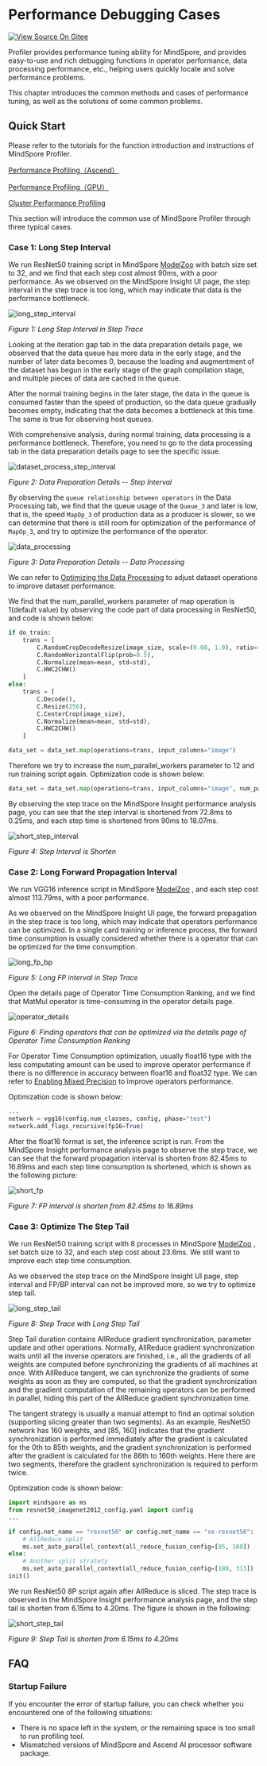 # Performance Debugging Cases

[![View Source On Gitee](https://mindspore-website.obs.cn-north-4.myhuaweicloud.com/website-images/r2.1/resource/_static/logo_source_en.svg)](https://gitee.com/mindspore/docs/blob/r2.1/docs/mindinsight/docs/source_en/performance_optimization.md)

Profiler provides performance tuning ability for MindSpore, and provides easy-to-use and rich debugging functions in operator performance, data processing performance, etc., helping users quickly locate and solve performance problems.

This chapter introduces the common methods and cases of performance tuning, as well as the solutions of some common problems.

## Quick Start

Please refer to the tutorials for the function introduction and instructions of MindSpore Profiler.

[Performance Profiling（Ascend）](https://www.mindspore.cn/mindinsight/docs/en/r2.1/performance_profiling_ascend.html)

[Performance Profiling（GPU）](https://www.mindspore.cn/mindinsight/docs/en/r2.1/performance_profiling_gpu.html)

[Cluster Performance Profiling](https://www.mindspore.cn/mindinsight/docs/en/r2.1/performance_profiling_of_cluster.html)

This section will introduce the common use of MindSpore Profiler through three typical cases.

### Case 1: Long Step Interval

We run ResNet50 training script in MindSpore [ModelZoo](https://gitee.com/mindspore/models/blob/r2.1/README.md#) with batch size set to 32, and we find that each step cost almost 90ms, with a poor performance.
As we observed on the MindSpore Insight UI page, the step interval in the step trace is too long, which may indicate that data is the performance bottleneck.

![long_step_interval](images/profiler_case1_long_step_interval.png)

*Figure 1: Long Step Interval in Step Trace*

Looking at the iteration gap tab in the data preparation details page, we observed that the data queue has more data in the early stage, and the number of later data becomes 0, because the loading and augmentment of the dataset has begun in the early stage of the graph compilation stage, and multiple pieces of data are cached in the queue.

After the normal training begins in the later stage, the data in the queue is consumed faster than the speed of production, so the data queue gradually becomes empty, indicating that the data becomes a bottleneck at this time. The same is true for observing host queues.

With comprehensive analysis, during normal training, data processing is a performance bottleneck. Therefore, you need to go to the data processing tab in the data preparation details page to see the specific issue.

![dataset_process_step_interval](images/profiler_case1_data_processing_step_interval.png)

*Figure 2: Data Preparation Details -- Step Interval*

By observing the `queue relationship between operators` in the Data Processing tab, we find that the queue usage of the `Queue_3` and later is low, that is, the speed `MapOp_3` of production data as a producer is slower, so we can determine that there is still room for optimization of the performance of `MapOp_3`, and try to optimize the performance of the operator.

![data_processing](images/profiler_case1_dataset_processing.png)

*Figure 3: Data Preparation Details -- Data Processing*

We can refer to [Optimizing the Data Processing](https://www.mindspore.cn/tutorials/experts/en/r2.1/dataset/optimize.html ) to adjust dataset operations to improve dataset performance.

We find that the num_parallel_workers parameter of map operation is 1(default value) by observing the code part of data processing in ResNet50, and code is shown below:

```python
if do_train:
    trans = [
        C.RandomCropDecodeResize(image_size, scale=(0.08, 1.0), ratio=(0.75, 1.333)),
        C.RandomHorizontalFlip(prob=0.5),
        C.Normalize(mean=mean, std=std),
        C.HWC2CHW()
    ]
else:
    trans = [
        C.Decode(),
        C.Resize(256),
        C.CenterCrop(image_size),
        C.Normalize(mean=mean, std=std),
        C.HWC2CHW()
    ]

data_set = data_set.map(operations=trans, input_columns="image")
```

Therefore we try to increase the num_parallel_workers parameter to 12 and run training script again. Optimization code is shown below:

```python
data_set = data_set.map(operations=trans, input_columns="image", num_parallel_workers=12)
```

By observing the step trace on the MindSpore Insight performance analysis page, you can see that the step interval is shortened from 72.8ms to 0.25ms, and each step time is shortened from 90ms to 18.07ms.

![short_step_interval](images/profiler_case1_short_step_interval.png)

*Figure 4: Step Interval is Shorten*

### Case 2: Long Forward Propagation Interval

We run VGG16 inference script in MindSpore [ModelZoo](https://gitee.com/mindspore/models/blob/r2.1/README.md#) , and each step cost almost 113.79ms, with a poor performance.

As we observed on the MindSpore Insight UI page, the forward propagation in the step trace is too long, which may indicate that operators performance can be optimized. In a single card training or inference process, the forward time consumption is usually considered whether there is a operator that can be optimized for the time consumption.

![long_fp_bp](images/profiler_case2_long_fp_bp.png)

*Figure 5: Long FP interval in Step Trace*

Open the details page of Operator Time Consumption Ranking, and we find that MatMul operator is time-consuming in the operator details page.

![operator_details](images/profiler_case2_operator_details.png)

*Figure 6: Finding operators that can be optimized via the details page of Operator Time Consumption Ranking*

For Operator Time Consumption optimization, usually float16 type with the less computating amount can be used to improve operator performance if there is no difference in accuracy between float16 and float32 type. We can refer to [Enabling Mixed Precision](https://www.mindspore.cn/tutorials/zh-CN/r2.1/advanced/mixed_precision.html ) to improve operators performance.

Optimization code is shown below:

```python
...
network = vgg16(config.num_classes, config, phase="test")
network.add_flags_recursive(fp16=True)
```

After the float16 format is set, the inference script is run. From the MindSpore Insight performance analysis page to observe the step trace, we can see that the forward propagation interval is shorten from 82.45ms to 16.89ms and each step time consumption is shortened, which is shown as the following picture:

![short_fp](images/profiler_case2_short_fp.png)

*Figure 7: FP interval is shorten from 82.45ms to 16.89ms*

### Case 3: Optimize The Step Tail

We run ResNet50 training script with 8 processes in MindSpore [ModelZoo](https://gitee.com/mindspore/models/blob/r2.1/README.md#) , set batch size to 32, and each step cost about 23.6ms. We still want to improve each step time consumption.

As we observed the step trace on the MindSpore Insight UI page, step interval and FP/BP interval can not be improved more, so we try to optimize step tail.

![long_step_tail](images/profiler_case3_long_step_tail.png)

*Figure 8: Step Trace with Long Step Tail*

Step Tail duration contains AllReduce gradient synchronization, parameter update and other operations. Normally, AllReduce gradient synchronization waits until all the inverse operators are finished, i.e., all the gradients of all weights are computed before synchronizing the gradients of all machines at once. With AllReduce tangent, we can synchronize the gradients of some weights as soon as they are computed, so that the gradient synchronization and the gradient computation of the remaining operators can be performed in parallel, hiding this part of the AllReduce gradient synchronization time.

The tangent strategy is usually a manual attempt to find an optimal solution (supporting slicing greater than two segments). As an example, ResNet50 network has 160 weights, and [85, 160] indicates that the gradient synchronization is performed immediately after the gradient is calculated for the 0th to 85th weights, and the gradient synchronization is performed after the gradient is calculated for the 86th to 160th weights. Here there are two segments, therefore the gradient synchronization is required to perform twice.

Optimization code is shown below:

```python
import mindspore as ms
from resnet50_imagenet2012_config.yaml import config
...

if config.net_name == "resnet50" or config.net_name == "se-resnet50":
    # AllReduce split
    ms.set_auto_parallel_context(all_reduce_fusion_config=[85, 160])
else:
    # Another split stratety
    ms.set_auto_parallel_context(all_reduce_fusion_config=[180, 313])
init()
```

We run ResNet50 8P script again after AllReduce is sliced. The step trace is observed in the MindSpore Insight performance analysis page, and the step tail is shorten from 6.15ms to 4.20ms. The figure is shown in the following:

![short_step_tail](images/profiler_case3_short_step_tail.png)

*Figure 9: Step Tail is shorten from 6.15ms to 4.20ms*

## FAQ

### Startup Failure

If you encounter the error of startup failure, you can check whether you encountered one of the following situations:

- There is no space left in the system, or the remaining space is too small to run profiling tool.
- Mismatched versions of MindSpore and Ascend AI processor software package.

